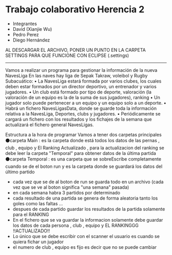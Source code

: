# Trabajo colaborativo Herencia 2

- Integrantes
- David (Xianjie Wu)
- Pedro Perez
- Diego Hernández

AL DESCARGAR EL ARCHIVO, PONER UN PUNTO EN LA CARPETA SETTINGS PARA QUE FUNCIONE CON ECLIPSE (.settings)
<hr/>
Vamos a realizar un programa para gestionar la información de la nueva NavesLiga 
En las naves hay liga de Sepak Takraw, voleibol y Rugby Subacuático:
•	La NavesLiga estará formada por varios clubes, los cuales deben estar formados por un director deportivo, un entrenador y varios jugadores.
•	Un club está formado por tipo de deporte, valoración (la valoración de un equipo es la de la suma de sus jugadores), ranking
•	Un jugador solo puede pertenecer a un equipo y un equipo solo a un deporte. 
•	Habrá un fichero NavesLigasData, donde se guarde toda la información relativa a la NavesLiga, Deportes, clubs y jugadores.
•	Periódicamente se cargará un fichero con los resultados y los fichajes de la semana que actualizará el fichero general NavesLigas.
</hr>

Estructura a la hora de programar
Vamos a tener dos carpetas principales
⚫carpeta Main : es la carpeta donde está todos los datos de las pernas , club , equipo y El Ranking Actualizado , para la actualizacion del ranking se debe leer la carpeta "Temporal" para obtener datos de la última partida
⚫carpeta Temporal : es una carpeta que se sobreEscribe completamente cuando se de el boton run y es la carpeta donde se guardará los datos del último partido

- cada vez que se de al boton de run se guarda todo en un archivo (cada vez que se ve al boton significa "una semana" pasada)
- en cada semana habra 3 partidos por determinado
- cada resultado de una partida se genera de forma aleatoria tanto los goles como las faltas ...
- despues de cada partido guardar los resultados de la partida solamente para el RANKING
- En el fichero que se va guardar la informacion solamente debe guardar los datos de cada persona , club , equipo y EL RANKINGGG !!ACTUALIZADO!!
- Lo único que se debe escribir con el scanner el usuario es cuando se quiera fichar un jugador
- el numero de club , equipo es fijo es decir que no se puede cambiar
